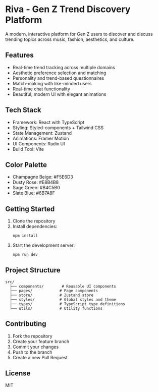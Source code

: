 # Riva - Gen Z Trend Discovery Platform

A modern, interactive platform for Gen Z users to discover and discuss trending topics across music, fashion, aesthetics, and culture.

## Features

- Real-time trend tracking across multiple domains
- Aesthetic preference selection and matching
- Personality and trend-based questionnaires
- Match-making with like-minded users
- Real-time chat functionality
- Beautiful, modern UI with elegant animations

## Tech Stack

- Framework: React with TypeScript
- Styling: Styled-components + Tailwind CSS
- State Management: Zustand
- Animations: Framer Motion
- UI Components: Radix UI
- Build Tool: Vite

## Color Palette

- Champagne Beige: #F5E6D3
- Dusty Rose: #E8B4B8
- Sage Green: #B4C5B0
- Slate Blue: #6B7A8F

## Getting Started

1. Clone the repository
2. Install dependencies:
   ```bash
   npm install
   ```
3. Start the development server:
   ```bash
   npm run dev
   ```

## Project Structure

```
src/
  ├── components/        # Reusable UI components
  ├── pages/            # Page components
  ├── store/            # Zustand store
  ├── styles/           # Global styles and theme
  ├── types/            # TypeScript type definitions
  └── utils/            # Utility functions
```

## Contributing

1. Fork the repository
2. Create your feature branch
3. Commit your changes
4. Push to the branch
5. Create a new Pull Request

## License

MIT
